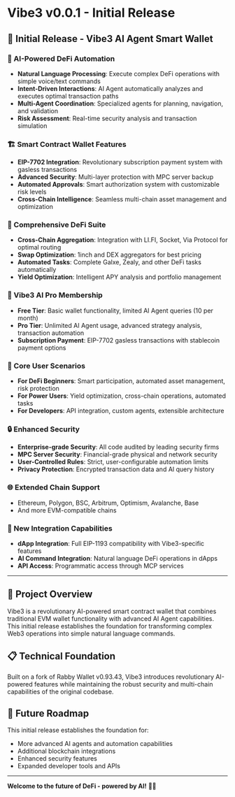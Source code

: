 # Vibe3 v0.0.1 - Initial Release

## 🎉 Initial Release - Vibe3 AI Agent Smart Wallet

### 🤖 AI-Powered DeFi Automation
- **Natural Language Processing**: Execute complex DeFi operations with simple voice/text commands
- **Intent-Driven Interactions**: AI Agent automatically analyzes and executes optimal transaction paths
- **Multi-Agent Coordination**: Specialized agents for planning, navigation, and validation
- **Risk Assessment**: Real-time security analysis and transaction simulation

### 🏗️ Smart Contract Wallet Features
- **EIP-7702 Integration**: Revolutionary subscription payment system with gasless transactions
- **Advanced Security**: Multi-layer protection with MPC server backup
- **Automated Approvals**: Smart authorization system with customizable risk levels
- **Cross-Chain Intelligence**: Seamless multi-chain asset management and optimization

### 🔧 Comprehensive DeFi Suite
- **Cross-Chain Aggregation**: Integration with LI.FI, Socket, Via Protocol for optimal routing
- **Swap Optimization**: 1inch and DEX aggregators for best pricing
- **Automated Tasks**: Complete Galxe, Zealy, and other DeFi tasks automatically
- **Yield Optimization**: Intelligent APY analysis and portfolio management

### 💎 Vibe3 AI Pro Membership
- **Free Tier**: Basic wallet functionality, limited AI Agent queries (10 per month)
- **Pro Tier**: Unlimited AI Agent usage, advanced strategy analysis, transaction automation
- **Subscription Payment**: EIP-7702 gasless transactions with stablecoin payment options

### 🌟 Core User Scenarios
- **For DeFi Beginners**: Smart participation, automated asset management, risk protection
- **For Power Users**: Yield optimization, cross-chain operations, automated tasks
- **For Developers**: API integration, custom agents, extensible architecture

### 🔒 Enhanced Security
- **Enterprise-grade Security**: All code audited by leading security firms
- **MPC Server Security**: Financial-grade physical and network security
- **User-Controlled Rules**: Strict, user-configurable automation limits
- **Privacy Protection**: Encrypted transaction data and AI query history

### 🌐 Extended Chain Support
- Ethereum, Polygon, BSC, Arbitrum, Optimism, Avalanche, Base
- And more EVM-compatible chains

### 🎯 New Integration Capabilities
- **dApp Integration**: Full EIP-1193 compatibility with Vibe3-specific features
- **AI Command Integration**: Natural language DeFi operations in dApps
- **API Access**: Programmatic access through MCP services

---

## 🚀 Project Overview

Vibe3 is a revolutionary AI-powered smart contract wallet that combines traditional EVM wallet functionality with advanced AI Agent capabilities. This initial release establishes the foundation for transforming complex Web3 operations into simple natural language commands.

## 📋 Technical Foundation

Built on a fork of Rabby Wallet v0.93.43, Vibe3 introduces revolutionary AI-powered features while maintaining the robust security and multi-chain capabilities of the original codebase.

## 🔮 Future Roadmap

This initial release establishes the foundation for:
- More advanced AI agents and automation capabilities
- Additional blockchain integrations
- Enhanced security features
- Expanded developer tools and APIs

---

**Welcome to the future of DeFi - powered by AI!** 🤖✨